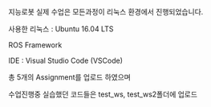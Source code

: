 
지능로봇 실제 수업은 모든과정이 리눅스 환경에서 진행되었습니다.

사용한 리눅스 : Ubuntu 16.04 LTS

ROS Framework

IDE : Visual Studio Code (VSCode)

총 5개의 Assignment를 업로드 하였으며

수업진행중 실습했던 코드들은 test_ws, test_ws2폴더에 업로드
